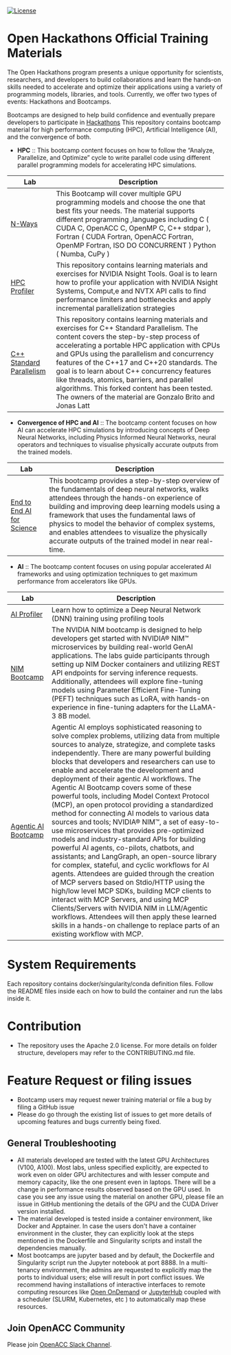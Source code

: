 [![License](https://img.shields.io/badge/License-Apache%202.0-blue.svg)](https://opensource.org/licenses/Apache-2.0) 


#  Open Hackathons Official Training Materials

The Open Hackathons program presents a unique opportunity for scientists, researchers, and developers to build collaborations and learn the hands-on skills needed to accelerate and optimize their applications using a variety of programming models, libraries, and tools. Currently, we offer two types of events: Hackathons and Bootcamps.

Bootcamps are designed to help build confidence and eventually prepare developers to participate in [Hackathons](http://openhackathons.org/)
This repository contains bootcamp material for high performance computing (HPC), Artificial Intelligence (AI), and the convergence of both.

- __HPC__ :: 
This bootcamp content focuses on how to follow the “Analyze, Parallelize, and Optimize” cycle to write parallel code using different parallel programming models for accelerating HPC simulations.

| Lab      | Description |
| ----------- | ----------- |
| [N-Ways](https://github.com/openhackathons-org/nways_accelerated_programming)      | This Bootcamp will cover multiple GPU programming models and choose the one that best fits your needs. The material supports different programming ,languages including C ( CUDA C, OpenACC C, OpenMP C, C++ stdpar ),  Fortran ( CUDA Fortran, OpenACC Fortran, OpenMP Fortran, ISO DO CONCURRENT ) Python ( Numba, CuPy )       |
| [HPC Profiler](https://github.com/openhackathons-org/HPC_Profiler)  | This repository contains learning materials and exercises for NVIDIA Nsight Tools. Goal is to learn how to profile your application with NVIDIA Nsight Systems, Comput,e and NVTX API calls to find performance limiters and bottlenecks and apply incremental parallelization strategies |
| [C++ Standard Parallelism](https://github.com/openhackathons-org/cpp_hpc_tutorial)  | This repository contains learning materials and exercises for C++ Standard Parallelism. The content covers the step-by-step process of accelerating a portable HPC application with CPUs and GPUs using the parallelism and concurrency features of the C++17 and C++20 standards. The goal is to learn about C++ concurrency features like threads, atomics, barriers, and parallel algorithms. This forked content has been tested. The owners of the material are Gonzalo Brito and Jonas Latt|


- __Convergence of HPC and AI__ :: 
The bootcamp content focuses on how AI can accelerate HPC simulations by introducing concepts of Deep Neural Networks, including Physics Informed Neural Networks, neural operators and techniques to visualise physically accurate outputs from the trained models. 

| Lab      | Description |
| ----------- | ----------- |
| [End to End AI for Science](https://github.com/openhackathons-org/End-to-End-AI-for-Science)      | This bootcamp provides a step-by-step overview of the fundamentals of deep neural networks, walks attendees through the hands-on experience of building and improving deep learning models using a framework that uses the fundamental laws of physics to model the behavior of complex systems, and enables attendees to visualize the physically accurate outputs of the trained model in near real-time. |


- __AI__ ::
The bootcamp content focuses on using popular accelerated AI frameworks and using optimization techniques to get maximum performance from accelerators like GPUs.


| Lab      | Description |
| ----------- | ----------- |
| [AI Profiler](https://github.com/openhackathons-org/AI-Profiler)   | Learn how to optimize a Deep Neural Network (DNN) training  using profiling tools   |
| [NIM Bootcamp](https://github.com/openhackathons-org/NIM-Bootcamp) | The NVIDIA NIM bootcamp is designed to help developers get started with NVIDIA® NIM™ microservices by building real-world GenAI applications. The labs guide participants through setting up NIM Docker containers and utilizing REST API endpoints for serving inference requests. Additionally, attendees will explore fine-tuning models using Parameter Efficient Fine-Tuning (PEFT) techniques such as LoRA, with hands-on experience in fine-tuning adapters for the LLaMA-3 8B model. |
| [Agentic AI Bootcamp](https://github.com/openhackathons-org/bootcamp-challenge-public-nim) | Agentic AI employs sophisticated reasoning to solve complex problems, utilizing data from multiple sources to analyze, strategize, and complete tasks independently. There are many powerful building blocks that developers and researchers can use to enable and accelerate the development and deployment of their agentic AI workflows. The Agentic AI Bootcamp covers some of these powerful tools, including Model Context Protocol (MCP), an open protocol providing a standardized method for connecting AI models to various data sources and tools; NVIDIA® NIM™, a set of easy-to-use microservices that provides pre-optimized models and industry-standard APIs for building powerful AI agents, co-pilots, chatbots, and assistants; and LangGraph, an open-source library for complex, stateful, and cyclic workflows for AI agents. Attendees are guided through the creation of MCP servers based on Stdio/HTTP using the high/low level MCP SDKs, building MCP clients to interact with MCP Servers, and using MCP Clients/Servers with NVIDIA NIM in LLM/Agentic workflows. Attendees will then apply these learned skills in a hands-on challenge to replace parts of an existing workflow with MCP. |

# System Requirements
Each repository contains docker/singularity/conda definition files. Follow the README files inside each on how to build the container and run the labs inside it.

# Contribution
- The repository uses the Apache 2.0 license. For more details on folder structure, developers may refer to the CONTRIBUTING.md file.

# Feature Request or filing issues
- Bootcamp users may request newer training material or file a bug by filing a GitHub issue
- Please do go through the existing list of issues to get more details of upcoming features and bugs currently being fixed.

## General Troubleshooting

- All materials developed are tested with the latest GPU Architectures (V100, A100). Most labs, unless specified explicitly, are expected to work even on older GPU architectures and with lesser compute and memory capacity, like the one present even in laptops. There will be a change in performance results observed based on the GPU used. In case you see any issue using the material on another GPU, please file an issue in GitHub mentioning the details of the GPU and the CUDA Driver version installed.
- The material developed is tested inside a container environment, like Docker and Apptainer. In case the users don't have a container environment in the cluster, they can explicitly look at the steps mentioned in the Dockerfile and Singularity scripts and install the dependencies manually.
- Most bootcamps are jupyter based and by default, the Dockerfile and Singularity script run the Jupyter notebook at port 8888. In a multi-tenancy environment, the admins are requested to explicitly map the ports to individual users; else will result in port conflict issues. We recommend having installations of interactive interfaces to remote computing resources like [Open OnDemand](https://openondemand.org/) or [JupyterHub](https://jupyter.org/hub) coupled with a scheduler (SLURM, Kubernetes, etc ) to automatically map these resources. 

## Join OpenACC Community
Please join [OpenACC Slack Channel](https://openacclang.slack.com/messages/openaccusergroup).
